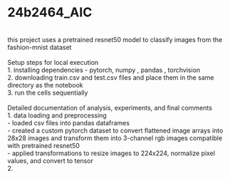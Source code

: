 # 24b2464_AIC
<br>
this project uses a pretrained resnet50 model to classify images from the fashion-mnist dataset
<br>
<br>
Setup steps for local execution
<br>
1. installing dependencies - pytorch, numpy  , pandas , torchvision  <br>
2. downloading train.csv and test.csv files and place them in the same directory as the notebook<br>
3. run the cells sequentially<br>
<br>
Detailed documentation of analysis, experiments, and final comments <br>
1. data loading and preprocessing <br>
- loaded csv files into pandas dataframes <br>
- created a custom pytorch dataset to convert flattened image arrays into 28x28 images and transform them into 3-channel rgb images compatible with pretrained resnet50<br>
- applied transformations to resize images to 224x224, normalize pixel values, and convert to tensor <br>
2.

